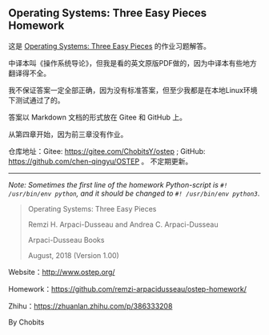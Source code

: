 ## Operating Systems: Three Easy Pieces Homework

这是 [Operating Systems: Three Easy Pieces](http://www.ostep.org/) 的作业习题解答。

中译本叫《操作系统导论》，但我是看的英文原版PDF做的，因为中译本有些地方翻译得不全。

我不保证答案一定全部正确，因为没有标准答案，但至少我都是在本地Linux环境下测试通过了的。

答案以 Markdown 文档的形式放在 Gitee 和 GitHub 上。

从第四章开始，因为前三章没有作业。

仓库地址：Gitee: https://gitee.com/ChobitsY/ostep ; GitHub: https://github.com/chen-qingyu/OSTEP 。 不定期更新。

---

*Note: Sometimes the first line of the homework Python-script is `#! /usr/bin/env python`, and it should be changed to `#! /usr/bin/env python3`*.

> Operating Systems: Three Easy Pieces
>
> Remzi H. Arpaci-Dusseau and Andrea C. Arpaci-Dusseau
>
> Arpaci-Dusseau Books
>
> August, 2018 (Version 1.00)

Website：http://www.ostep.org/

Homework：https://github.com/remzi-arpacidusseau/ostep-homework/

Zhihu：https://zhuanlan.zhihu.com/p/386333208

By Chobits
